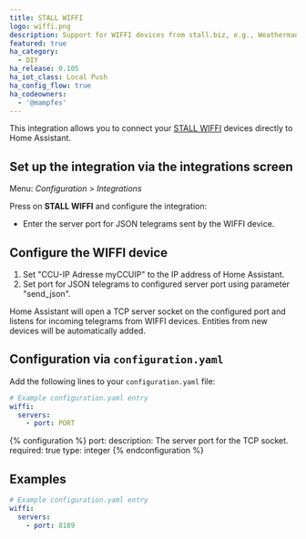 ```yaml
---
title: STALL WIFFI
logo: wiffi.png
description: Support for WIFFI devices from stall.biz, e.g., Weatherman, Rainyman, ...
featured: true
ha_category:
  - DIY
ha_release: 0.105
ha_iot_class: Local Push
ha_config_flow: true
ha_codeowners:
  - '@mampfes'
---
```


This integration allows you to connect your [STALL WIFFI](https://stall.biz) devices directly to Home Assistant.

## Set up the integration via the integrations screen

Menu: *Configuration* > *Integrations*

Press on **STALL WIFFI** and configure the integration:

* Enter the server port for JSON telegrams sent by the WIFFI device.

## Configure the WIFFI device

1. Set "CCU-IP Adresse myCCUIP" to the IP address of Home Assistant.
2. Set port for JSON telegrams to configured server port using parameter "send_json".

Home Assistant will open a TCP server socket on the configured port and listens for incoming telegrams from WIFFI devices. Entities from new devices will be automatically added.

## Configuration via `configuration.yaml`

Add the following lines to your `configuration.yaml` file:

```yaml
# Example configuration.yaml entry
wiffi:
  servers:
    - port: PORT
```

{% configuration %}
port:
  description: The server port for the TCP socket.
  required: true
  type: integer
{% endconfiguration %}

## Examples

```yaml
# Example configuration.yaml entry
wiffi:
  servers:
    - port: 8189
```
